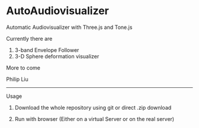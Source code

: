 # AutoAudiovisualizer

Automatic Audiovisualizer with Three.js and Tone.js

Currently there are

1. 3-band Envelope Follower
2. 3-D Sphere deformation visualizer

More to come

Philip Liu


----------------------------------------
Usage

1. Download the whole repository using git or direct .zip download

2. Run with browser (Either on a virtual Server or on the real server)
